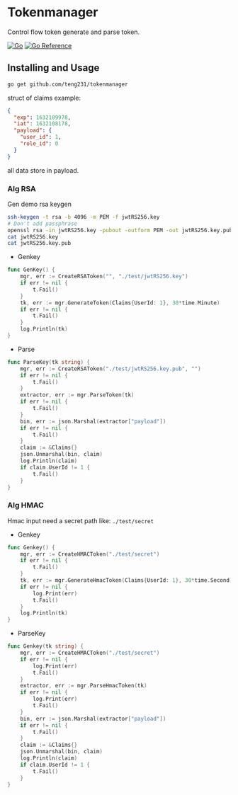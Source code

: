 # Tokenmanager
Control flow token generate and parse token.

[![Go](https://github.com/teng231/tokenmanager/actions/workflows/go.yml/badge.svg?branch=master)](https://github.com/teng231/tokenmanager/actions/workflows/go.yml)
[![Go Reference](https://pkg.go.dev/badge/github.com/princjef/gomarkdoc.svg)](https://pkg.go.dev/github.com/teng231/tokenmanager)

## Installing and Usage

```bash
go get github.com/teng231/tokenmanager
```
struct of claims example:
```json
{
  "exp": 1632109978,
  "iat": 1632108178,
  "payload": {
    "user_id": 1,
    "role_id": 0
  }
}
```

all data store in payload.

### Alg RSA

Gen demo rsa keygen
```bash
ssh-keygen -t rsa -b 4096 -m PEM -f jwtRS256.key
# Don't add passphrase
openssl rsa -in jwtRS256.key -pubout -outform PEM -out jwtRS256.key.pub
cat jwtRS256.key
cat jwtRS256.key.pub
```
* Genkey
```go
func GenKey() {
	mgr, err := CreateRSAToken("", "./test/jwtRS256.key")
	if err != nil {
		t.Fail()
	}
	tk, err := mgr.GenerateToken(Claims{UserId: 1}, 30*time.Minute)
	if err != nil {
		t.Fail()
	}
	log.Println(tk)
}

```

* Parse
```go
func ParseKey(tk string) {
	mgr, err := CreateRSAToken("./test/jwtRS256.key.pub", "")
	if err != nil {
		t.Fail()
	}
	extractor, err := mgr.ParseToken(tk)
	if err != nil {
		t.Fail()
	}
	bin, err := json.Marshal(extractor["payload"])
	if err != nil {
		t.Fail()
	}
	claim := &Claims{}
	json.Unmarshal(bin, claim)
	log.Println(claim)
	if claim.UserId != 1 {
		t.Fail()
	}
}
```

### Alg HMAC

Hmac input need a secret path like: `./test/secret`

* Genkey

```go
func Genkey() {
	mgr, err := CreateHMACToken("./test/secret")
	if err != nil {
		t.Fail()
	}
	tk, err := mgr.GenerateHmacToken(Claims{UserId: 1}, 30*time.Second)
	if err != nil {
		log.Print(err)
		t.Fail()
	}
	log.Println(tk)
}
```

* ParseKey


```go
func Genkey(tk string) {
	mgr, err := CreateHMACToken("./test/secret")
	if err != nil {
		log.Print(err)
		t.Fail()
	}
	extractor, err := mgr.ParseHmacToken(tk)
	if err != nil {
		log.Print(err)
		t.Fail()
	}
	bin, err := json.Marshal(extractor["payload"])
	if err != nil {
		t.Fail()
	}
	claim := &Claims{}
	json.Unmarshal(bin, claim)
	log.Println(claim)
	if claim.UserId != 1 {
		t.Fail()
	}
}
```
